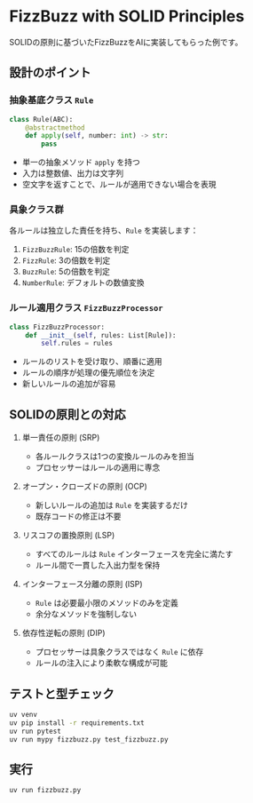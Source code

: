 # FizzBuzz with SOLID Principles

SOLIDの原則に基づいたFizzBuzzをAIに実装してもらった例です。

## 設計のポイント

### 抽象基底クラス `Rule`

```python
class Rule(ABC):
    @abstractmethod
    def apply(self, number: int) -> str:
        pass
```

- 単一の抽象メソッド `apply` を持つ
- 入力は整数値、出力は文字列
- 空文字を返すことで、ルールが適用できない場合を表現

### 具象クラス群

各ルールは独立した責任を持ち、`Rule` を実装します：

1. `FizzBuzzRule`: 15の倍数を判定
2. `FizzRule`: 3の倍数を判定
3. `BuzzRule`: 5の倍数を判定
4. `NumberRule`: デフォルトの数値変換

### ルール適用クラス `FizzBuzzProcessor`

```python
class FizzBuzzProcessor:
    def __init__(self, rules: List[Rule]):
        self.rules = rules
```

- ルールのリストを受け取り、順番に適用
- ルールの順序が処理の優先順位を決定
- 新しいルールの追加が容易

## SOLIDの原則との対応

1. 単一責任の原則 (SRP)
   - 各ルールクラスは1つの変換ルールのみを担当
   - プロセッサーはルールの適用に専念

2. オープン・クローズドの原則 (OCP)
   - 新しいルールの追加は `Rule` を実装するだけ
   - 既存コードの修正は不要

3. リスコフの置換原則 (LSP)
   - すべてのルールは `Rule` インターフェースを完全に満たす
   - ルール間で一貫した入出力型を保持

4. インターフェース分離の原則 (ISP)
   - `Rule` は必要最小限のメソッドのみを定義
   - 余分なメソッドを強制しない

5. 依存性逆転の原則 (DIP)
   - プロセッサーは具象クラスではなく `Rule` に依存
   - ルールの注入により柔軟な構成が可能

## テストと型チェック

```bash
uv venv
uv pip install -r requirements.txt
uv run pytest
uv run mypy fizzbuzz.py test_fizzbuzz.py
```

## 実行

```bash
uv run fizzbuzz.py
```
